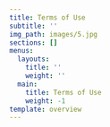 ```yaml
---
title: Terms of Use
subtitle: ''
img_path: images/5.jpg
sections: []
menus:
  layouts:
    title: ''
    weight: ''
  main:
    title: Terms of Use
    weight: -1
template: overview
---
```


